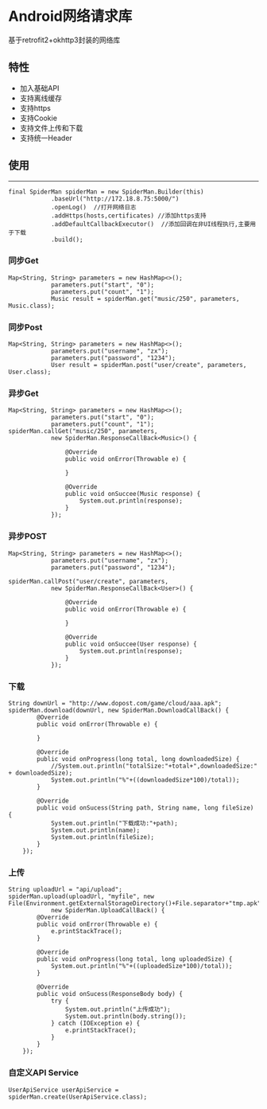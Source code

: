 # Android网络请求库

基于retrofit2+okhttp3封装的网络库

## 特性
* 加入基础API
* 支持离线缓存
* 支持https
* 支持Cookie
* 支持文件上传和下载
* 支持统一Header

## 使用
---
	final SpiderMan spiderMan = new SpiderMan.Builder(this)
                .baseUrl("http://172.18.8.75:5000/")
                .openLog()  //打开网络日志
                .addHttps(hosts,certificates) //添加https支持
                .addDefaultCallbackExecutor()  //添加回调在非UI线程执行,主要用于下载
                .build();
                
### 同步Get
	Map<String, String> parameters = new HashMap<>();
                parameters.put("start", "0");
                parameters.put("count", "1");
                Music result = spiderMan.get("music/250", parameters, Music.class);

### 同步Post
	Map<String, String> parameters = new HashMap<>();
                parameters.put("username", "zx");
                parameters.put("password", "1234");
                User result = spiderMan.post("user/create", parameters, User.class);
                
### 异步Get
	Map<String, String> parameters = new HashMap<>();
                parameters.put("start", "0");
                parameters.put("count", "1");
	spiderMan.callGet("music/250", parameters,
                new SpiderMan.ResponseCallBack<Music>() {

                    @Override
                    public void onError(Throwable e) {

                    }

                    @Override
                    public void onSuccee(Music response) {
                        System.out.println(response);
                    }
                });
### 异步POST
	Map<String, String> parameters = new HashMap<>();
                parameters.put("username", "zx");
                parameters.put("password", "1234");
                
	spiderMan.callPost("user/create", parameters,
                new SpiderMan.ResponseCallBack<User>() {

                    @Override
                    public void onError(Throwable e) {

                    }

                    @Override
                    public void onSuccee(User response) {
                        System.out.println(response);
                    }
                });
                
### 下载
	String downUrl = "http://www.dopost.com/game/cloud/aaa.apk";
	spiderMan.download(downUrl, new SpiderMan.DownloadCallBack() {
            @Override
            public void onError(Throwable e) {

            }

            @Override
            public void onProgress(long total, long downloadedSize) {
                //System.out.println("totalSize:"+total+",downloadedSize:" + downloadedSize);
                System.out.println("%"+((downloadedSize*100)/total));
            }

            @Override
            public void onSucess(String path, String name, long fileSize) {
                System.out.println("下载成功:"+path);
                System.out.println(name);
                System.out.println(fileSize);
            }
        });
        
### 上传
	String uploadUrl = "api/upload";
	spiderMan.upload(uploadUrl, "myfile", new File(Environment.getExternalStorageDirectory()+File.separator+"tmp.apk"),
                new SpiderMan.UploadCallBack() {
            @Override
            public void onError(Throwable e) {
                e.printStackTrace();
            }

            @Override
            public void onProgress(long total, long uploadedSize) {
                System.out.println("%"+((uploadedSize*100)/total));
            }

            @Override
            public void onSucess(ResponseBody body) {
                try {
                    System.out.println("上传成功");
                    System.out.println(body.string());
                } catch (IOException e) {
                    e.printStackTrace();
                }
            }
        });
        
### 自定义API Service
	UserApiService userApiService = spiderMan.create(UserApiService.class);